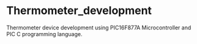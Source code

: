 # Thermometer_development
Thermometer device development using PIC16F877A Microcontroller and PIC C programming language.
